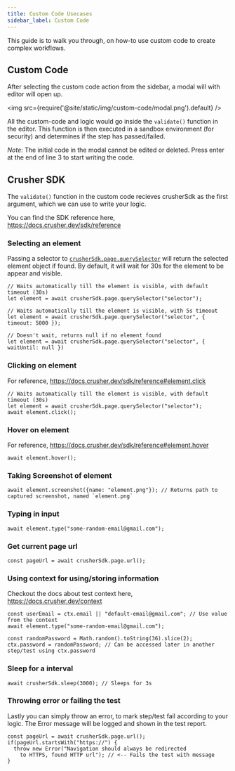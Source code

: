 ```yaml
---
title: Custom Code Usecases
sidebar_label: Custom Code
---
```

This guide is to walk you through, on how-to use custom code
to create complex workflows.

## Custom Code
After selecting the custom code action from the sidebar, a modal will with editor
will open up.

<img src={require('@site/static/img/custom-code/modal.png').default} />


All the custom-code and logic would go inside the `validate()` function in the editor.
This function is then executed in a sandbox environment (for security) and determines
if the step has passed/failed.

*Note*: The initial code in the modal cannot be edited or deleted. Press enter at the
end of line 3 to start writing the code.
## Crusher SDK ##
The `validate()` function in the custom code recieves crusherSdk as the first argument, which
we can use to write your logic.

You can find the SDK reference here, https://docs.crusher.dev/sdk/reference

### Selecting an element ###
Passing a selector to [`crusherSdk.page.querySelector`](https://docs.crusher.dev/sdk/reference#page.querySelector) will return the selected element
object if found. By default, it will wait for 30s for the element to be appear and visible.

```
// Waits automatically till the element is visible, with default timeout (30s)
let element = await crusherSdk.page.querySelector("selector");

// Waits automatically till the element is visible, with 5s timeout
let element = await crusherSdk.page.querySelector("selector", { timeout: 5000 });

// Doesn't wait, returns null if no element found
let element = await crusherSdk.page.querySelector("selector", { waitUntil: null })
```

### Clicking on element ###
For reference, https://docs.crusher.dev/sdk/reference#element.click
```
// Waits automatically till the element is visible, with default timeout (30s)
let element = await crusherSdk.page.querySelector("selector");
await element.click();
```

### Hover on element ###
For reference, https://docs.crusher.dev/sdk/reference#element.hover
```
await element.hover();
```

### Taking Screenshot of element ###
```
await element.screenshot({name: "element.png"}); // Returns path to captured screenshot, named `element.png`
```

### Typing in input ###
```
await element.type("some-random-email@gmail.com");
```

### Get current page url ###
```
const pageUrl = await crusherSdk.page.url();
```

### Using context for using/storing information ###
Checkout the docs about test context here, https://docs.crusher.dev/context

```
const userEmail = ctx.email || "default-email@gmail.com"; // Use value from the context
await element.type("some-random-email@gmail.com");

const randomPassword = Math.random().toString(36).slice(2);
ctx.password = randomPassword; // Can be accessed later in another step/test using ctx.password
```

### Sleep for a interval

```
await crusherSdk.sleep(3000); // Sleeps for 3s
```

### Throwing error or failing the test
Lastly you can simply throw an error, to mark step/test fail according to your logic.
The Error message will be logged and shown in the test report.

```
const pageUrl = await crusherSdk.page.url();
if(pageUrl.startsWith("https://") {
  throw new Error("Navigation should always be redirected
    to HTTPS, found HTTP url"); // <-- Fails the test with message
}
```